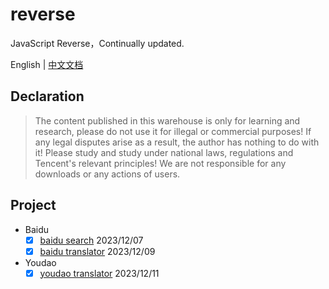 # reverse

JavaScript Reverse，Continually updated.

English | [中文文档](README.md)

## Declaration

> The content published in this warehouse is only for learning and research, please do not use it for illegal or commercial purposes! If any legal disputes arise as a result, the author has nothing to do with it! Please study and study under national laws, regulations and Tencent's relevant principles! We are not responsible for any downloads or any actions of users.

## Project

* Baidu
  - [x] [baidu search](packages/reverse-pc-baidu/src/search.js) 2023/12/07
  - [x] [baidu translator](packages/reverse-pc-baidu/src/translator.js) 2023/12/09
* Youdao
  - [x] [youdao translator](packages/reverse-pc-youdao/src/translator.js) 2023/12/11
